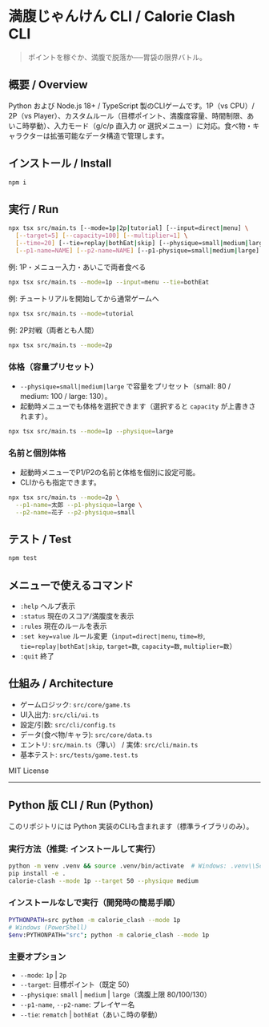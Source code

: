 # 満腹じゃんけん CLI / Calorie Clash CLI

> ポイントを稼ぐか、満腹で脱落か──胃袋の限界バトル。

## 概要 / Overview
Python および Node.js 18+ / TypeScript 製のCLIゲームです。1P（vs CPU）/ 2P（vs Player）、カスタムルール（目標ポイント、満腹度容量、時間制限、あいこ時挙動）、入力モード（g/c/p 直入力 or 選択メニュー）に対応。食べ物・キャラクターは拡張可能なデータ構造で管理します。

## インストール / Install
```bash
npm i
```

## 実行 / Run
```bash
npx tsx src/main.ts [--mode=1p|2p|tutorial] [--input=direct|menu] \
  [--target=5] [--capacity=100] [--multiplier=1] \
  [--time=20] [--tie=replay|bothEat|skip] [--physique=small|medium|large] \
  [--p1-name=NAME] [--p2-name=NAME] [--p1-physique=small|medium|large] [--p2-physique=small|medium|large]
```

例: 1P・メニュー入力・あいこで両者食べる
```bash
npx tsx src/main.ts --mode=1p --input=menu --tie=bothEat
```

例: チュートリアルを開始してから通常ゲームへ
```bash
npx tsx src/main.ts --mode=tutorial
```

例: 2P対戦（両者とも人間）
```bash
npx tsx src/main.ts --mode=2p
```

### 体格（容量プリセット）
- `--physique=small|medium|large` で容量をプリセット（small: 80 / medium: 100 / large: 130）。
- 起動時メニューでも体格を選択できます（選択すると `capacity` が上書きされます）。
```bash
npx tsx src/main.ts --mode=1p --physique=large
```

### 名前と個別体格
- 起動時メニューでP1/P2の名前と体格を個別に設定可能。
- CLIからも指定できます。
```bash
npx tsx src/main.ts --mode=2p \
  --p1-name=太郎 --p1-physique=large \
  --p2-name=花子 --p2-physique=small
```

## テスト / Test
```bash
npm test
```

## メニューで使えるコマンド
- `:help` ヘルプ表示
- `:status` 現在のスコア/満腹度を表示
- `:rules` 現在のルールを表示
- `:set key=value` ルール変更（`input=direct|menu`, `time=秒`, `tie=replay|bothEat|skip`, `target=数`, `capacity=数`, `multiplier=数`）
- `:quit` 終了

## 仕組み / Architecture
- ゲームロジック: `src/core/game.ts`
- UI入出力: `src/cli/ui.ts`
- 設定/引数: `src/cli/config.ts`
- データ(食べ物/キャラ): `src/core/data.ts`
- エントリ: `src/main.ts`（薄い） / 実体: `src/cli/main.ts`
- 基本テスト: `src/tests/game.test.ts`

MIT License

---

## Python 版 CLI / Run (Python)

このリポジトリには Python 実装のCLIも含まれます（標準ライブラリのみ）。

### 実行方法（推奨: インストールして実行）
```bash
python -m venv .venv && source .venv/bin/activate  # Windows: .venv\\Scripts\\activate
pip install -e .
calorie-clash --mode 1p --target 50 --physique medium
```

### インストールなしで実行（開発時の簡易手順）
```bash
PYTHONPATH=src python -m calorie_clash --mode 1p
# Windows (PowerShell)
$env:PYTHONPATH="src"; python -m calorie_clash --mode 1p
```

### 主要オプション
- `--mode`: `1p` | `2p`
- `--target`: 目標ポイント（既定 50）
- `--physique`: `small` | `medium` | `large`（満腹上限 80/100/130）
- `--p1-name`, `--p2-name`: プレイヤー名
- `--tie`: `rematch` | `bothEat`（あいこ時の挙動）
